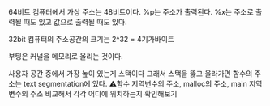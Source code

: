 64비트 컴퓨터에서 가상 주소는 48비트이다.
%p는 주소가 출력된다.
%x는 주소로 출력될 때도 있고 값으로 출력될 때도 있다.
  
32bit 컴퓨터의 주소공간의 크기는 2^32 = 4기가바이트
  
부팅은 커널을 메모리로 올리는 것이다.
  
사용자 공간 중에서 가장 높이 있는게 스택이다
그래서 스택을 뚫고 올라가면
함수의 주소는 text segmentation에 있다.
⚠️함수 지역변수의 주소, malloc의 주소, main 지역변수의 주소 비교해서 각각 어디에 위치하는지 확인해보기